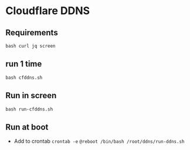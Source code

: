 # Cloudflare DDNS 

## Requirements
`bash curl jq screen`

## run 1 time 
`bash cfddns.sh`

## Run in screen 
`bash run-cfddns.sh`

## Run at boot
- Add to crontab `crontab -e`
`@reboot /bin/bash /root/ddns/run-ddns.sh`
